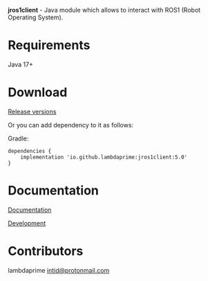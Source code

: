 **jros1client** - Java module which allows to interact with ROS1 (Robot Operating System).

# Requirements

Java 17+

# Download

[Release versions](https://github.com/lambdaprime/jros1client/releases)

Or you can add dependency to it as follows:

Gradle:

```
dependencies {
    implementation 'io.github.lambdaprime:jros1client:5.0'
}
```

# Documentation

[Documentation](http://portal2.atwebpages.com/jrosclient)

[Development](DEVELOPMENT.md)

# Contributors

lambdaprime <intid@protonmail.com>
